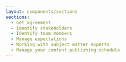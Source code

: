 ```yaml
---
layout: components/sections
sections:
  - Get agreement
  - Identify stakeholders
  - Identify team members
  - Manage expectations
  - Working with subject matter experts
  - Manage your content publishing schedule
---
```

